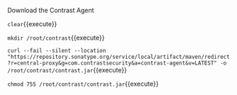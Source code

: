 
Download the Contrast Agent

`clear`{{execute}}

`mkdir /root/contrast`{{execute}}

`curl --fail --silent --location "https://repository.sonatype.org/service/local/artifact/maven/redirect?r=central-proxy&g=com.contrastsecurity&a=contrast-agent&v=LATEST" -o /root/contrast/contrast.jar`{{execute}}

`chmod 755 /root/contrast/contrast.jar`{{execute}}

